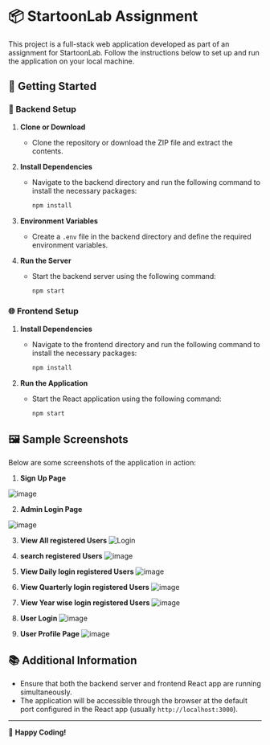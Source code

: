 # 📦 StartoonLab Assignment

This project is a full-stack web application developed as part of an assignment for StartoonLab. Follow the instructions below to set up and run the application on your local machine.

## 🚀 Getting Started

### 🔧 Backend Setup

1. **Clone or Download**  
   - Clone the repository or download the ZIP file and extract the contents.

2. **Install Dependencies**  
   - Navigate to the backend directory and run the following command to install the necessary packages:
     ```bash
     npm install
     ```

3. **Environment Variables**  
   - Create a `.env` file in the backend directory and define the required environment variables.

4. **Run the Server**  
   - Start the backend server using the following command:
     ```bash
     npm start
     ```

### 🌐 Frontend Setup

1. **Install Dependencies**  
   - Navigate to the frontend directory and run the following command to install the necessary packages:
     ```bash
     npm install
     ```

2. **Run the Application**  
   - Start the React application using the following command:
     ```bash
     npm start
     ```

## 🖼️ Sample Screenshots

Below are some screenshots of the application in action:

1. **Sign Up Page**
   
![image](https://github.com/user-attachments/assets/90b94beb-a094-4fc3-b606-8b7ff3fff91b)

2. **Admin Login Page** 

![image](https://github.com/user-attachments/assets/fb9abace-2fc4-46e7-9ec4-d66370c90569)

3. **View All registered Users** 
![Login](https://github.com/user-attachments/assets/d8e10e1f-cfe5-4183-8849-819352f5e029)

4. **search registered Users** 
![image](https://github.com/user-attachments/assets/84eea78c-43ba-4231-8681-2e5ad340a2e2)

5. **View Daily login  registered Users** 
![image](https://github.com/user-attachments/assets/7abd8d7a-0011-4e60-a921-d2fff4ca54ce)

6. **View Quarterly login  registered Users** 
![image](https://github.com/user-attachments/assets/97239413-19bf-4a81-83b3-96124fa6a3ca)

7. **View Year wise login  registered Users** 
![image](https://github.com/user-attachments/assets/bf11aa96-b927-4959-a8f7-4f7cfb5338f6)
8. **User Login** 
![image](https://github.com/user-attachments/assets/63e90094-a3ef-4530-b002-45192f2bba48)

8. **User Profile Page** 
![image](https://github.com/user-attachments/assets/e255556e-3238-48e6-9f9e-cc0e91019749)

## 📚 Additional Information

- Ensure that both the backend server and frontend React app are running simultaneously.
- The application will be accessible through the browser at the default port configured in the React app (usually `http://localhost:3000`).

---

🎉 **Happy Coding!**
